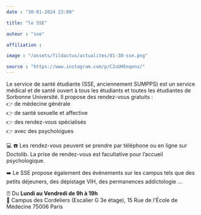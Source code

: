 ```yaml
---
date : "30-01-2024 23:00"

title: "le SSE"

auteur : "sse" 

affiliation : 

image : "/assets/fildactus/actualites/01-30-sse.png"

source : "https://www.instagram.com/p/C2uUH5nqonx/"
---
```


Le service de santé étudiante (SSE, anciennement SUMPPS) est un service médical et de santé ouvert à tous les étudiants et toutes les étudiantes de Sorbonne Université. Il propose des rendez-vous gratuits :  
👉 de médecine générale  
👉 de santé sexuelle et affective  
👉 des rendez-vous spécialisés  
👉 avec des psychologues

💻 ☎️ Les rendez-vous peuvent se prendre par téléphone ou en ligne sur Doctolib. La prise de rendez-vous est facultative pour l’accueil psychologique.

➡️ Le SSE propose également des événements sur les campus tels que des petits déjeuners, des dépistage VIH, des permanences addictologie …

⏰ Du __Lundi au Vendredi de 9h à 19h__  
📌 Campus des Cordeliers (Escalier G 3e étage), 15 Rue de l'École de Médecine 75006 Paris